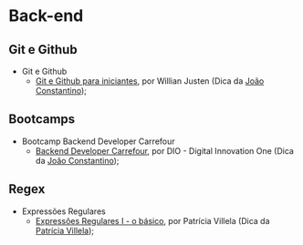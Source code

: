  # Back-end 

## Git e Github

- Git e Github
    - [Git e Github para iniciantes](https://www.youtube.com/playlist?list=PLlAbYrWSYTiPA2iEiQ2PF_A9j__C4hi0A), por Willian Justen (Dica da [João Constantino](https://www.twitter.com/const_ntino));

## Bootcamps

- Bootcamp Backend Developer Carrefour
    - [Backend Developer Carrefour](https://digitalinnovation.one/bootcamps/backend-developer-carrefour), por DIO - Digital Innovation One (Dica da [João Constantino](https://www.twitter.com/const_ntino));

## Regex

- Expressões Regulares
    - [Expressões Regulares I - o básico](https://dev.to/feministech/expressoes-regulares-i-o-basico-3a3j), por Patrícia Villela (Dica da [Patrícia Villela](https://twitter.com/patriciaverso));

